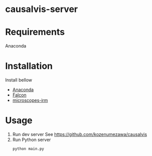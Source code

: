 # causalvis-server

# Requirements
Anaconda

# Installation
Install bellow
- [Anaconda](https://www.anaconda.com/download/)
- [Falcon](https://falconframework.org/)
- [microscopes-irm](https://github.com/datamicroscopes/irm)

# Usage
1. Run dev server
    See https://github.com/kozenumezawa/causalvis
2. Run Python server  
    ```
    python main.py
    ```

